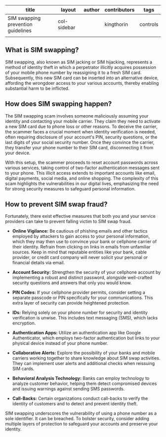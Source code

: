 
|                title                |    layout     |     author      | contributors  |     tags   |
| ----------------------------------- | ------------- | --------------- | ------------- | ---------- |
| SIM swapping prevention guidelines  | col-sidebar   |                 | kingthorin    |  controls  |
|                                     |               |                 |               |            |

## What is SIM swapping?

SIM swapping, also known as SIM jacking or SIM hijacking, represents a method of identity theft in which a perpetrator illicitly acquires possession of your mobile phone number by reassigning it to a fresh SIM card. Subsequently, this new SIM card can be inserted into an alternative device, affording the wrongdoer access to your various accounts, thereby enabling substantial harm to be inflicted.

## How does SIM swapping happen?

The SIM swapping scam involves someone maliciously assuming your identity and contacting your mobile carrier. They claim they need to activate a new SIM card due to phone loss or other reasons. To deceive the carrier, the scammer faces a crucial moment when identity verification is needed, often requiring disclosure of your account's PIN, security questions, or the last digits of your social security number. Once they convince the carrier, they transfer your phone number to their SIM card, disconnecting it from your device.

With this setup, the scammer proceeds to reset account passwords across various services, taking control of two-factor authentication messages sent to your phone. This illicit access extends to important accounts like email, digital payments, social media, and online shopping. The complexity of this scam highlights the vulnerabilities in our digital lives, emphasizing the need for strong security measures to safeguard personal information.

## How to prevent SIM swap fraud?

Fortunately, there exist effective measures that both you and your service providers can take to prevent falling victim to SIM swap fraud.

* **Online Vigilance:** Be cautious of phishing emails and other tactics employed by attackers to gain access to your personal information, which they may then use to convince your bank or cellphone carrier of their identity. Refrain from clicking on links in emails from unfamiliar sources. Keep in mind that reputable entities like your bank, cable provider, or credit card company will never solicit your personal or financial details via email.

* **Account Security:** Strengthen the security of your cellphone account by implementing a robust and distinct password, alongside well-crafted security questions and answers that only you would know.

* **PIN Codes:** If your cellphone provider permits, consider setting a separate passcode or PIN specifically for your communications. This extra layer of security can provide heightened protection.

* **IDs:** Relying solely on your phone number for security and identity verification is unwise. This includes text messaging (SMS), which lacks encryption.

* **Authentication Apps:** Utilize an authentication app like Google Authenticator, which employs two-factor authentication but links to your physical device instead of your phone number.

* **Collaborative Alerts:** Explore the possibility of your banks and mobile carriers working together to share knowledge about SIM swap activities. They can implement user alerts and additional checks when reissuing SIM cards.

* **Behavioral Analysis Technology:** Banks can employ technology to analyze customer behavior, helping them detect compromised devices and issuing warnings against sending SMS passwords.

* **Call-Backs:** Certain organizations conduct call-backs to verify the identity of customers and to detect and prevent identity theft.

SIM swapping underscores the vulnerability of using a phone number as a sole identifier. It can be breached. To bolster security, consider adding multiple layers of protection to safeguard your accounts and preserve your identity.
